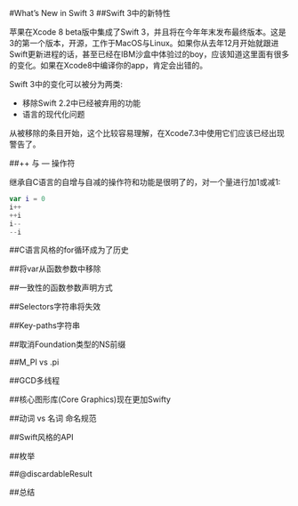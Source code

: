 #What’s New in Swift 3
##Swift 3中的新特性

苹果在Xcode 8 beta版中集成了Swift 3，并且将在今年年末发布最终版本。这是3的第一个版本，开源，工作于MacOS与Linux。如果你从去年12月开始就跟进Swift更新进程的话，甚至已经在IBM沙盒中体验过的boy，应该知道这里面有很多的变化。如果在Xcode8中编译你的app，肯定会出错的。

Swift 3中的变化可以被分为两类:

* 移除Swift 2.2中已经被弃用的功能
* 语言的现代化问题

从被移除的条目开始，这个比较容易理解，在Xcode7.3中使用它们应该已经出现警告了。

##++ 与 — 操作符

继承自C语言的自增与自减的操作符和功能是很明了的，对一个量进行加1或减1:
````swift
var i = 0
i++
++i
i--
--i
````

##C语言风格的for循环成为了历史

##将var从函数参数中移除

##一致性的函数参数声明方式

##Selectors字符串将失效

##Key-paths字符串

##取消Foundation类型的NS前缀

##M_PI vs .pi

##GCD多线程

##核心图形库(Core Graphics)现在更加Swifty

##动词 vs 名词 命名规范

##Swift风格的API

##枚举

##@discardableResult 

##总结

